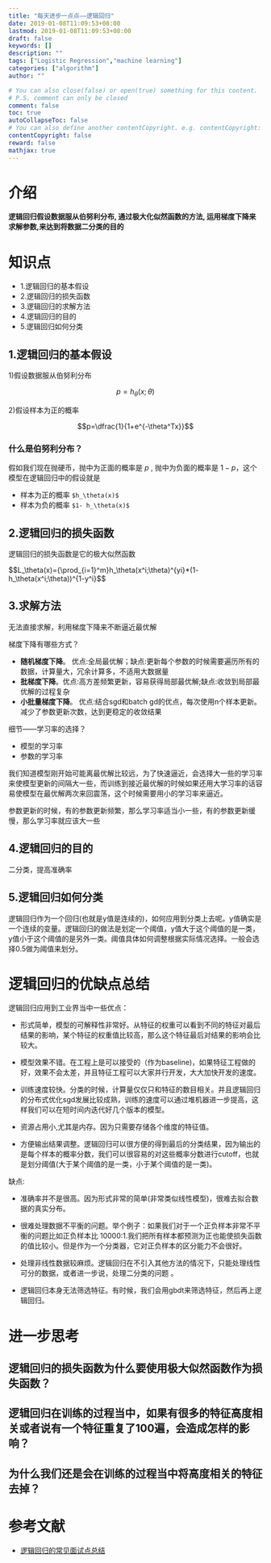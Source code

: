 ```yaml
---
title: "每天进步一点点——逻辑回归"
date: 2019-01-08T11:09:53+08:00
lastmod: 2019-01-08T11:09:53+08:00
draft: false
keywords: []
description: ""
tags: ["Logistic Regression","machine learning"]
categories: ["algorithm"]
author: ""

# You can also close(false) or open(true) something for this content.
# P.S. comment can only be closed
comment: false
toc: true
autoCollapseToc: false
# You can also define another contentCopyright. e.g. contentCopyright: "This is another copyright."
contentCopyright: false
reward: false
mathjax: true
---
```


# 介绍

**逻辑回归假设数据服从伯努利分布, 通过极大化似然函数的方法, 运用梯度下降来求解参数,来达到将数据二分类的目的**

# 知识点

+ 1.逻辑回归的基本假设
+ 2.逻辑回归的损失函数
+ 3.逻辑回归的求解方法
+ 4.逻辑回归的目的
+ 5.逻辑回归如何分类

## 1.逻辑回归的基本假设

1)假设数据服从伯努利分布

$$p=h_\theta(x;\theta)$$

2)假设样本为正的概率

$$p=\dfrac{1}{1+e^{-\theta^Tx}}$$

### 什么是伯努利分布？

假如我们现在抛硬币，抛中为正面的概率是 $p$ , 抛中为负面的概率是 $1−p$，这个模型在逻辑回归中的假设就是

+ 样本为正的概率 `$h_\theta(x)$`
+ 样本为负的概率 `$1- h_\theta(x)$`

## 2.逻辑回归的损失函数

逻辑回归的损失函数是它的极大似然函数

<div>$$L_\theta(x)={\prod_{i=1}^m}h_\theta(x^i;\theta)^{yi}*(1- h_\theta(x^i;\theta))^{1-y^i}$$</div>

## 3.求解方法

无法直接求解，利用梯度下降来不断逼近最优解

梯度下降有哪些方式？

+ **随机梯度下降**。 优点:全局最优解；缺点:更新每个参数的时候需要遍历所有的数据，计算量大，冗余计算多，不适用大数据量
+ **批梯度下降**。优点:高方差频繁更新，容易获得局部最优解;缺点:收敛到局部最优解的过程复杂
+ **小批量梯度下降**。 优点:结合sgd和batch gd的优点，每次使用n个样本更新。减少了参数更新次数，达到更稳定的收敛结果

细节——学习率的选择？

+ 模型的学习率
+ 参数的学习率

我们知道模型刚开始可能离最优解比较远，为了快速逼近，会选择大一些的学习率来使模型更新的间隔大一些，而训练到接近最优解的时候如果还用大学习率的话容易使模型在最优解两次来回震荡，这个时候需要用小的学习率来逼近。

参数更新的时候，有的参数更新频繁，那么学习率适当小一些，有的参数更新缓慢，那么学习率就应该大一些

## 4.逻辑回归的目的

二分类，提高准确率

## 5.逻辑回归如何分类

逻辑回归作为一个回归(也就是y值是连续的)，如何应用到分类上去呢。y值确实是一个连续的变量。逻辑回归的做法是划定一个阈值，y值大于这个阈值的是一类，y值小于这个阈值的是另外一类。阈值具体如何调整根据实际情况选择。一般会选择0.5做为阈值来划分。

# 逻辑回归的优缺点总结

逻辑回归应用到工业界当中一些优点：

+ 形式简单，模型的可解释性非常好。从特征的权重可以看到不同的特征对最后结果的影响，某个特征的权重值比较高，那么这个特征最后对结果的影响会比较大。
+ 模型效果不错。在工程上是可以接受的（作为baseline)，如果特征工程做的好，效果不会太差，并且特征工程可以大家并行开发，大大加快开发的速度。

+ 训练速度较快。分类的时候，计算量仅仅只和特征的数目相关。并且逻辑回归的分布式优化sgd发展比较成熟，训练的速度可以通过堆机器进一步提高，这样我们可以在短时间内迭代好几个版本的模型。

+ 资源占用小,尤其是内存。因为只需要存储各个维度的特征值。

+ 方便输出结果调整。逻辑回归可以很方便的得到最后的分类结果，因为输出的是每个样本的概率分数，我们可以很容易的对这些概率分数进行cutoff，也就是划分阈值(大于某个阈值的是一类，小于某个阈值的是一类)。

缺点:

+ 准确率并不是很高。因为形式非常的简单(非常类似线性模型)，很难去拟合数据的真实分布。

+ 很难处理数据不平衡的问题。举个例子：如果我们对于一个正负样本非常不平衡的问题比如正负样本比 10000:1.我们把所有样本都预测为正也能使损失函数的值比较小。但是作为一个分类器，它对正负样本的区分能力不会很好。

+ 处理非线性数据较麻烦。逻辑回归在不引入其他方法的情况下，只能处理线性可分的数据，或者进一步说，处理二分类的问题 。
+ 逻辑回归本身无法筛选特征。有时候，我们会用gbdt来筛选特征，然后再上逻辑回归。

# 进一步思考

## 逻辑回归的损失函数为什么要使用极大似然函数作为损失函数？

## 逻辑回归在训练的过程当中，如果有很多的特征高度相关或者说有一个特征重复了100遍，会造成怎样的影响？

## 为什么我们还是会在训练的过程当中将高度相关的特征去掉？


# 参考文献

+ [逻辑回归的常见面试点总结](https://www.cnblogs.com/ModifyRong/p/7739955.html)